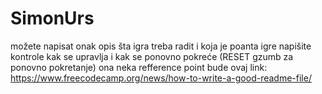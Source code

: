 # SimonUrs

možete napisat onak opis šta igra treba radit i koja je poanta igre
napišite kontrole kak se upravlja i kak se ponovno pokreće (RESET gzumb za ponovno pokretanje)
ona neka refference point bude ovaj link: https://www.freecodecamp.org/news/how-to-write-a-good-readme-file/
